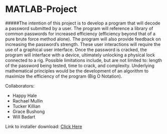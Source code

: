 # MATLAB-Project

#####The intention of this project is to develop a program that will decode a password submitted by a user. The program will reference a library of common passwords for increased efficiency (efficiency beyond that of a pure brute force method alone).  The program will also provide feedback on increasing the password’s strength. These user interactions will require the use of a graphical user interface.  Once the password is cracked, the program will interface with a device, ultimately unlocking a physical lock connected to a rig.  Possible limitations include, but are not limited to: length of the password being tested, time to crack, and complexity.  Underlying mathematical principles would be the development of an algorithm to maximize the efficiency of the program (Big O Notation).

Collaborators:
- Happy Hale<br />
- Rachael Mullin<br />
- Tucker Killian<br />
- Grace Bushong<br />
- Will Badart

Link to installer download: <a href="http://www3.nd.edu/~wbadart/installer.exe">Click Here</a>
